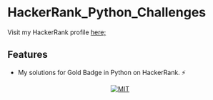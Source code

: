 # HackerRank_Python_Challenges

Visit my HackerRank profile [here;](https://www.hackerrank.com/b_husein?hr_r=1)

## Features

- My solutions for Gold Badge in Python on HackerRank. ⚡

<p align="center">
<a target="_blank" href="https://opensource.org/licenses/MIT"><img src="https://img.shields.io/badge/License-MIT-yellow.svg" alt="MIT"></a>
</p>
